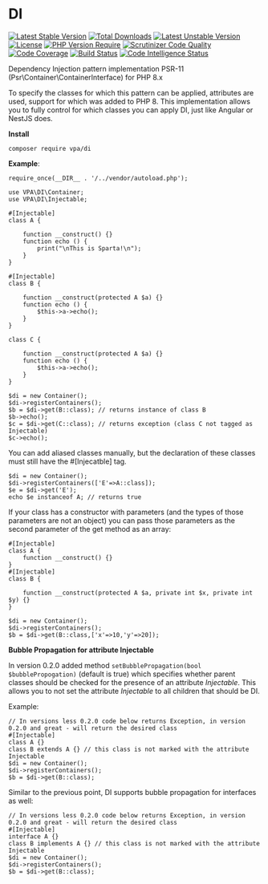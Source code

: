 # DI

[![Latest Stable Version](http://poser.pugx.org/vpa/di/v)](https://packagist.org/packages/vpa/di) 
[![Total Downloads](http://poser.pugx.org/vpa/di/downloads)](https://packagist.org/packages/vpa/di) 
[![Latest Unstable Version](http://poser.pugx.org/vpa/di/v/unstable)](https://packagist.org/packages/vpa/di) 
[![License](http://poser.pugx.org/vpa/di/license)](https://packagist.org/packages/vpa/di) 
[![PHP Version Require](http://poser.pugx.org/vpa/di/require/php)](https://packagist.org/packages/vpa/di)
[![Scrutinizer Code Quality](https://scrutinizer-ci.com/g/zolll23/DI/badges/quality-score.png?b=main)](https://scrutinizer-ci.com/g/zolll23/DI/?branch=main)
[![Code Coverage](https://scrutinizer-ci.com/g/zolll23/DI/badges/coverage.png?b=main)](https://scrutinizer-ci.com/g/zolll23/DI/?branch=main)
[![Build Status](https://scrutinizer-ci.com/g/zolll23/DI/badges/build.png?b=main)](https://scrutinizer-ci.com/g/zolll23/DI/build-status/main)
[![Code Intelligence Status](https://scrutinizer-ci.com/g/zolll23/DI/badges/code-intelligence.svg?b=main)](https://scrutinizer-ci.com/code-intelligence)

Dependency Injection pattern implementation PSR-11 (Psr\Container\ContainerInterface) for PHP 8.x 

To specify the classes for which this pattern can be applied, attributes are used, support for which was added to PHP 8.
This implementation allows you to fully control for which classes you can apply DI, just like Angular or NestJS does.

**Install**

```
composer require vpa/di
```

**Example**:

```
require_once(__DIR__ . '/../vendor/autoload.php');

use VPA\DI\Container;
use VPA\DI\Injectable;

#[Injectable]
class A {

    function __construct() {}
    function echo () {
        print("\nThis is Sparta!\n");
    }
}

#[Injectable]
class B {

    function __construct(protected A $a) {}
    function echo () {
        $this->a->echo();
    }
}

class C {

    function __construct(protected A $a) {}
    function echo () {
        $this->a->echo();
    }
}

$di = new Container();
$di->registerContainers();
$b = $di->get(B::class); // returns instance of class B
$b->echo();
$c = $di->get(C::class); // returns exception (class C not tagged as Injectable)
$c->echo();
```

You can add aliased classes manually, but the declaration of these classes must still have the #[Injecatble] tag.
```
$di = new Container();
$di->registerContainers(['E'=>A::class]);
$e = $di->get('E');
echo $e instanceof A; // returns true
```

If your class has a constructor with parameters (and the types of those parameters are not an object) you can pass those parameters as the second parameter of the get method as an array:
```
#[Injectable]
class A {
    function __construct() {}
}
#[Injectable]
class B {

    function __construct(protected A $a, private int $x, private int $y) {}
}

$di = new Container();
$di->registerContainers();
$b = $di->get(B::class,['x'=>10,'y'=>20]);
```

**Bubble Propagation for attribute Injectable**

In version 0.2.0 added method ```setBubblePropagation(bool $bubblePropogation)```
(default is true) which specifies whether parent classes should be checked for the presence of an attribute _Injectable_. This allows you to not set the attribute _Injectable_ to all children that should be DI.

Example:
```
// In versions less 0.2.0 code below returns Exception, in version 0.2.0 and great - will return the desired class 
#[Injectable]
class A {}
class B extends A {} // this class is not marked with the attribute Injectable
$di = new Container();
$di->registerContainers();
$b = $di->get(B::class);
```

Similar to the previous point, DI supports bubble propagation for interfaces as well:

```
// In versions less 0.2.0 code below returns Exception, in version 0.2.0 and great - will return the desired class 
#[Injectable]
interface A {}
class B implements A {} // this class is not marked with the attribute Injectable
$di = new Container();
$di->registerContainers();
$b = $di->get(B::class);
```
